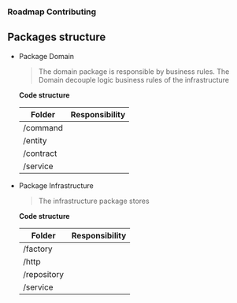 ### Roadmap Contributing

## Packages structure

- Package Domain

  > The domain package is responsible by business rules. The Domain decouple logic business rules of the infrastructure

  **Code structure**

  |   Folder   |        Responsibility          | 
  |------------|--------------------------------|
  |  /command  |                                |
  |  /entity   |                                |
  |  /contract |                                |
  |  /service  |                                |
    
- Package Infrastructure

  > The infrastructure package stores

  **Code structure**

  |   Folder     |        Responsibility          | 
  |--------------|--------------------------------|
  |  /factory    |                                |
  |  /http       |                                |
  |  /repository |                                |
  |  /service    |                                |